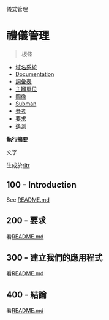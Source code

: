 儀式管理

# 禮儀管理

> 板條

-   [域名系統](./DNS.md)
-   [Documentation](./DOCUMENTATION.md)
-   [詞彙表](./GLOSSARY.md)
-   [主辦單位](./HOSTS.md)
-   [圖像](./IMAGES.md)
-   [Subman](./PODMAN.md)
-   [參考](./REFERENCES.md)
-   [要求](./REQUIREMENTS.md)
-   [遙測](./TELEMETRY.md)

**執行摘要**

文字

生成於[ritr](https://app.rytr.me)

## 100 - Introduction

See [README.md](./100/README.md)

## 200 - 要求

看[README.md](./200/README.md)

## 300 - 建立我們的應用程式

看[README.md](./300/README.md)

## 400 - 結論

看[README.md](./400/README.md)
